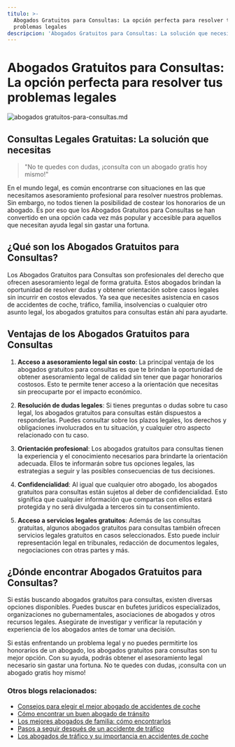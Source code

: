 ```yaml
---
titulo: >-
  Abogados Gratuitos para Consultas: La opción perfecta para resolver tus
  problemas legales
descripcion: 'Abogados Gratuitos para Consultas: La solución que necesitas'
---
```


# Abogados Gratuitos para Consultas: La opción perfecta para resolver tus problemas legales

 ![abogados gratuitos-para-consultas.md](./img/abogados-gratuitos-para-consultas-1.webp)

## Consultas Legales Gratuitas: La solución que necesitas

> "No te quedes con dudas, ¡consulta con un abogado gratis hoy mismo!"

En el mundo legal, es común encontrarse con situaciones en las que necesitamos asesoramiento profesional para resolver nuestros problemas. Sin embargo, no todos tienen la posibilidad de costear los honorarios de un abogado. Es por eso que los Abogados Gratuitos para Consultas se han convertido en una opción cada vez más popular y accesible para aquellos que necesitan ayuda legal sin gastar una fortuna.

## ¿Qué son los Abogados Gratuitos para Consultas?

Los Abogados Gratuitos para Consultas son profesionales del derecho que ofrecen asesoramiento legal de forma gratuita. Estos abogados brindan la oportunidad de resolver dudas y obtener orientación sobre casos legales sin incurrir en costos elevados. Ya sea que necesites asistencia en casos de accidentes de coche, tráfico, familia, insolvencias o cualquier otro asunto legal, los abogados gratuitos para consultas están ahí para ayudarte.

## Ventajas de los Abogados Gratuitos para Consultas

1. **Acceso a asesoramiento legal sin costo**: La principal ventaja de los abogados gratuitos para consultas es que te brindan la oportunidad de obtener asesoramiento legal de calidad sin tener que pagar honorarios costosos. Esto te permite tener acceso a la orientación que necesitas sin preocuparte por el impacto económico.

2. **Resolución de dudas legales**: Si tienes preguntas o dudas sobre tu caso legal, los abogados gratuitos para consultas están dispuestos a responderlas. Puedes consultar sobre los plazos legales, los derechos y obligaciones involucrados en tu situación, y cualquier otro aspecto relacionado con tu caso.

3. **Orientación profesional**: Los abogados gratuitos para consultas tienen la experiencia y el conocimiento necesarios para brindarte la orientación adecuada. Ellos te informarán sobre tus opciones legales, las estrategias a seguir y las posibles consecuencias de tus decisiones.

4. **Confidencialidad**: Al igual que cualquier otro abogado, los abogados gratuitos para consultas están sujetos al deber de confidencialidad. Esto significa que cualquier información que compartas con ellos estará protegida y no será divulgada a terceros sin tu consentimiento.

5. **Acceso a servicios legales gratuitos**: Además de las consultas gratuitas, algunos abogados gratuitos para consultas también ofrecen servicios legales gratuitos en casos seleccionados. Esto puede incluir representación legal en tribunales, redacción de documentos legales, negociaciones con otras partes y más.

## ¿Dónde encontrar Abogados Gratuitos para Consultas?

Si estás buscando abogados gratuitos para consultas, existen diversas opciones disponibles. Puedes buscar en bufetes jurídicos especializados, organizaciones no gubernamentales, asociaciones de abogados y otros recursos legales. Asegúrate de investigar y verificar la reputación y experiencia de los abogados antes de tomar una decisión.



Si estás enfrentando un problema legal y no puedes permitirte los honorarios de un abogado, los abogados gratuitos para consultas son tu mejor opción. Con su ayuda, podrás obtener el asesoramiento legal necesario sin gastar una fortuna. No te quedes con dudas, ¡consulta con un abogado gratis hoy mismo!

### Otros blogs relacionados:

- [Consejos para elegir el mejor abogado de accidentes de coche](abogados-accidente-coche)
- [Cómo encontrar un buen abogado de tránsito](abogado-de-transito)
- [Los mejores abogados de familia: cómo encontrarlos](buenos-abogados-de-familia)
- [Pasos a seguir después de un accidente de tráfico](abogado-accidente-trafico)
- [Los abogados de tráfico y su importancia en accidentes de coche](abogados-de-trafico)
